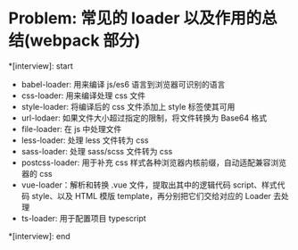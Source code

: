 # Problem: 常见的 loader 以及作用的总结(webpack 部分)

\*[interview]: start

- babel-loader: 用来编译 js/es6 语言到浏览器可识别的语言
- css-loader: 用来编译处理 css 文件
- style-loader: 将编译后的 css 文件添加上 style 标签使其可用
- url-lodaer: 如果文件大小超过指定的限制，将文件转换为 Base64 格式
- file-loader: 在 js 中处理文件
- less-loader: 处理 less 文件转为 css
- sass-loader: 处理 sass/scss 文件转为 css
- postcss-loader: 用于补充 css 样式各种浏览器内核前缀，自动适配兼容浏览器的 css
- vue-loader：解析和转换 .vue 文件，提取出其中的逻辑代码 script、样式代码 style、以及 HTML 模版 template，再分别把它们交给对应的 Loader 去处理
- ts-loader: 用于配置项目 typescript

\*[interview]: end

